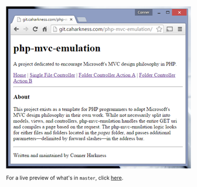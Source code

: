 ![php-mvc-emulation](preview.png)

For a live preview of what's in `master`, click [here](http://git.caharkness.com/php-mvc-emulation).
